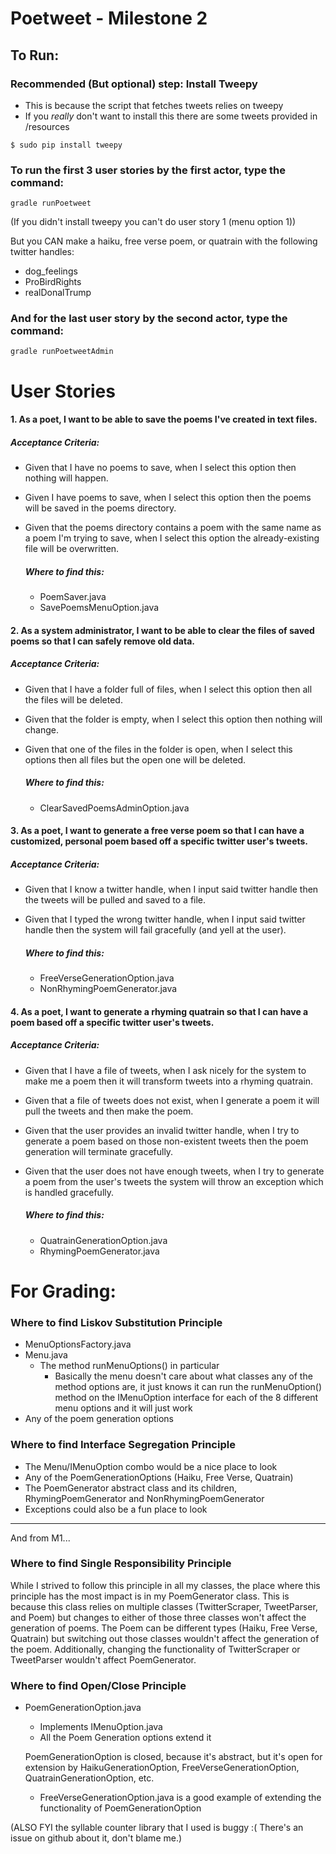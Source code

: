 # Poetweet - Milestone 2

## To Run:

### Recommended (But optional) step: Install Tweepy

- This is because the script that fetches tweets relies on tweepy
- If you *really* don't want to install this there are some tweets provided in /resources

```
$ sudo pip install tweepy
```

### To run the first 3 user stories by the first actor, type the command:

```
gradle runPoetweet
```

(If you didn't install tweepy you can't do user story 1 (menu option 1))

But you CAN make a haiku, free verse poem, or quatrain with the following twitter handles:

- dog_feelings
- ProBirdRights
- realDonalTrump

### And for the last user story by the second actor, type the command:

```
gradle runPoetweetAdmin
```



# User Stories

#### 1. As a poet, I want to be able to save the poems I've created in text files.

##### Acceptance Criteria:

- Given that I have no poems to save, when I select this option then nothing will happen.

- Given I have poems to save, when I select this option then the poems will be saved in the poems directory.

- Given that the poems directory contains a poem with the same name as a poem I'm trying to save, when I select this option the already-existing file will be overwritten.

  ##### Where to find this:

  - PoemSaver.java
  - SavePoemsMenuOption.java

#### 2. As a system administrator, I want to be able to clear the files of saved poems so that I can safely remove old data.

##### Acceptance Criteria:

- Given that I have a folder full of files, when I select this option then all the files will be deleted.

- Given that the folder is empty, when I select this option then nothing will change.

- Given that one of the files in the folder is open, when I select this options then all files but the open one will be deleted.

  ##### Where to find this:

  - ClearSavedPoemsAdminOption.java

#### 3. As a poet, I want to generate a free verse poem so that I can have a customized, personal poem based off a specific twitter user's tweets.

##### Acceptance Criteria:

- Given that I know a twitter handle, when I input said twitter handle then the tweets will be pulled and saved to a file.
- Given that I typed the wrong twitter handle, when I input said twitter handle then the system will fail gracefully (and yell at the user).

  ##### Where to find this:

  - FreeVerseGenerationOption.java
  - NonRhymingPoemGenerator.java

#### 4. As a poet, I want to generate a rhyming quatrain so that I can have a poem based off a specific twitter user's tweets.

##### Acceptance Criteria:

- Given that I have a file of tweets, when I ask nicely for the system to make me a poem then it will transform tweets into a rhyming quatrain.

- Given that a file of tweets does not exist, when I generate a poem it will pull the tweets and then make the poem.

- Given that the user provides an invalid twitter handle, when I try to generate a poem based on those non-existent tweets then the poem generation will terminate gracefully. 

- Given that the user does not have enough tweets, when I try to generate a poem from the user's tweets the system will throw an exception which is handled gracefully.

  ##### Where to find this:

  - QuatrainGenerationOption.java
  - RhymingPoemGenerator.java



# For Grading:

### Where to find Liskov Substitution Principle

- MenuOptionsFactory.java
- Menu.java  
  - The method runMenuOptions() in particular 
    - Basically the menu doesn't care about what classes any of the method options are, it just knows it can run the runMenuOption() method on the IMenuOption interface for each of the 8 different menu options and it will just work
- Any of the poem generation options

### Where to find Interface Segregation Principle

- The Menu/IMenuOption combo would be a nice place to look
- Any of the PoemGenerationOptions (Haiku, Free Verse, Quatrain)
- The PoemGenerator abstract class and its children, RhymingPoemGenerator and NonRhymingPoemGenerator
- Exceptions could also be a fun place to look

------

And from M1...

### Where to find Single Responsibility Principle

While I strived to follow this principle in all my classes, the place where this principle has the most impact is in my PoemGenerator class. This is because this class relies on multiple classes (TwitterScraper, TweetParser, and Poem) but changes to either of those three classes won't affect the generation of poems. The Poem can be different types (Haiku, Free Verse, Quatrain) but switching out those classes wouldn't affect the generation of the poem. Additionally, changing the functionality of TwitterScraper or TweetParser wouldn't affect PoemGenerator. 

### Where to find Open/Close Principle

- PoemGenerationOption.java

  - Implements IMenuOption.java
  - All the Poem Generation options extend it

  PoemGenerationOption is closed, because it's abstract, but it's open for extension by HaikuGenerationOption, FreeVerseGenerationOption, QuatrainGenerationOption, etc.
  
  - FreeVerseGenerationOption.java is a good example of extending the functionality of PoemGenerationOption



(ALSO FYI the syllable counter library that I used is buggy :( There's an issue on github about it, don't blame me.)
